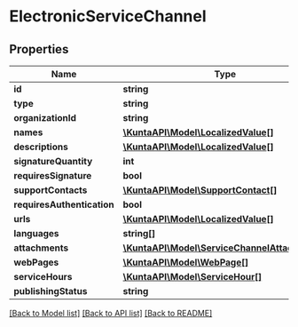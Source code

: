 # ElectronicServiceChannel

## Properties
Name | Type | Description | Notes
------------ | ------------- | ------------- | -------------
**id** | **string** |  | [optional] 
**type** | **string** |  | [optional] 
**organizationId** | **string** |  | [optional] 
**names** | [**\KuntaAPI\Model\LocalizedValue[]**](LocalizedValue.md) |  | [optional] 
**descriptions** | [**\KuntaAPI\Model\LocalizedValue[]**](LocalizedValue.md) |  | [optional] 
**signatureQuantity** | **int** |  | [optional] 
**requiresSignature** | **bool** |  | [optional] 
**supportContacts** | [**\KuntaAPI\Model\SupportContact[]**](SupportContact.md) |  | [optional] 
**requiresAuthentication** | **bool** |  | [optional] 
**urls** | [**\KuntaAPI\Model\LocalizedValue[]**](LocalizedValue.md) |  | [optional] 
**languages** | **string[]** |  | [optional] 
**attachments** | [**\KuntaAPI\Model\ServiceChannelAttachment[]**](ServiceChannelAttachment.md) |  | [optional] 
**webPages** | [**\KuntaAPI\Model\WebPage[]**](WebPage.md) |  | [optional] 
**serviceHours** | [**\KuntaAPI\Model\ServiceHour[]**](ServiceHour.md) |  | [optional] 
**publishingStatus** | **string** |  | [optional] 

[[Back to Model list]](../README.md#documentation-for-models) [[Back to API list]](../README.md#documentation-for-api-endpoints) [[Back to README]](../README.md)


